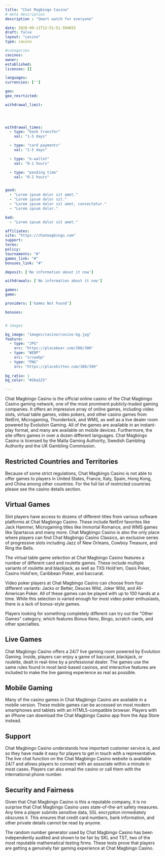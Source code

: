 ```yaml
---
title: "Chat Magbingo Casino"
# meta description
description : "Smart watch for everyone"

date: 2020-09-11T12:51:51.594025
draft: false
layout: "casino" 
type: casino

#categories
casinos: 
owner: 
established: 
licences: []

languages: 
currencies: ['']

geo: 
geo_resrticted: 

withdrawal_limit:

  
  

withdrawal_times:
  - type: "bank transfer"
    val: "1-5 days"

  - type: "card payments"
    val: "1-5 days"

  - type: "e-wallet"
    val: "0-1 hours"

  - type: "pending time"
    val: "0-1 hours"


good:
  - "Lorem ipsum dolor sit amet."
  - "Lorem ipsum dolor sit."
  - "Lorem ipsum dolor sit amet, consectetur."
  - "Lorem ipsum dolor."

bad:
  - "Lorem ipsum dolor sit amet."

affiliates: 
site: "https://chatmagbingo.com"
support: 
terms:
policy:
tournaments: "#"
games_link: "#"
bonuses_link: "#"

deposit: ['No information about it now']

withdrawals: ['No information about it now']

games: 
game:

providers: ['Games Not Found']

bonuses:


# images

bg_image: "images/casino/casino-bg.jpg"  
feature:
  - type: "JPG" 
    src: "https://placebear.com/300/300"
  - type: "WEBP"
    src: "srcwebp"
  - type: "PNG"
    src: "https://placekitten.com/300/300"  
 
bg_ratio: 1 
bg_color: "#58a525"  

---
```


Chat Magbingo Casino is the official online casino of the Chat Magbingo Casino gaming network, one of the most prominent publicly-traded gaming companies. It offers an impressive array of online games, including video slots, virtual table games, video pokers, and other casino games from NetEnt, Microgaming, Thunderkick, and WMS, as well as a live dealer room powered by Evolution Gaming. All of the games are available in an instant-play format, and many are available on mobile devices. Furthermore, the site offers games in over a dozen different languages. Chat Magbingo Casino is licensed by the Malta Gaming Authority, Swedish Gambling Authority and the UK Gambling Commission.

## Restricted Countries and Territories
Because of some strict regulations, Chat Magbingo Casino is not able to offer games to players in United States, France, Italy, Spain, Hong Kong, and China among other countries. For the full list of restricted countries please see the casino details section.

## Virtual Games
Slot players have access to dozens of different titles from various software platforms at Chat Magbingo Casino. These include NetEnt favorites like Jack Hammer, Microgaming titles like Immortal Romance, and WMS games like Spartacus and many more. Chat Magbingo Casino is also the only place where players can find Chat Magbingo Casino Classics, an exclusive series of progressive slots including Jazz of New Orleans, Cowboy Treasure, and Ring the Bells.

The virtual table game selection at Chat Magbingo Casino features a number of different card and roulette games. These include multiple variants of roulette and blackjack, as well as TXS Hold'em, Oasis Poker, Casino Hold'em, Caribbean Poker, and baccarat.

Video poker players at Chat Magbingo Casino can choose from four different variants: Jacks or Better, Deuces Wild, Joker Wild, and All-American Poker. All of these games can be played with up to 100 hands at a time. While this selection is varied enough for most video poker enthusiasts, there is a lack of bonus-style games.

Players looking for something completely different can try out the "Other Games" category, which features Bonus Keno, Bingo, scratch cards, and other specialties.

## Live Games
Chat Magbingo Casino offers a 24/7 live gaming room powered by Evolution Gaming. Inside, players can enjoy a game of baccarat, blackjack, or roulette, dealt in real-time by a professional dealer. The games use the same rules found in most land-based casinos, and interactive features are included to make the live gaming experience as real as possible.

## Mobile Gaming
Many of the casino games in Chat Magbingo Casino are available in a mobile version. These mobile games can be accessed on most modern smartphones and tablets with an HTML5-compatible browser. Players with an iPhone can download the Chat Magbingo Casino app from the App Store instead.

## Support
Chat Magbingo Casino understands how important customer service is, and so they have made it easy for players to get in touch with a representative. The live chat function on the Chat Magbingo Casino website is available 24/7 and allows players to connect with an associate within a minute in most cases. Players can also email the casino or call them with the international phone number.

## Security and Fairness
Given that Chat Magbingo Casino is this a reputable company, it is no surprise that Chat Magbingo Casino uses state-of-the-art safety measures. Any time a player submits sensitive data, SSL encryption immediately obscures it. This ensures that credit card numbers, bank information, and other private details cannot be read by anyone.

The random number generator used by Chat Magbingo Casino has been independently audited and shown to be fair by SKL and TST, two of the most reputable mathematical testing firms. These tests prove that players are getting a genuinely fair gaming experience at Chat Magbingo Casino.